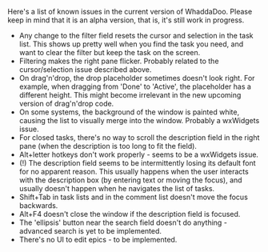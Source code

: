 Here's a list of known issues in the current version of WhaddaDoo. Please keep in mind that it is an alpha version, that is, it's still work in progress.

- Any change to the filter field resets the cursor and selection in the task list. This shows up pretty well when you find the task you need, and want to clear the filter but keep the task on the screen.
- Filtering makes the right pane flicker. Probably related to the cursor/selection issue described above.
- On drag'n'drop, the drop placeholder sometimes doesn't look right. For example, when dragging from 'Done' to 'Active', the placeholder has a different height. This might become irrelevant in the new upcoming version of drag'n'drop code.
- On some systems, the background of the window is painted white, causing the list to visually merge into the window. Probably a wxWidgets issue.
- For closed tasks, there's no way to scroll the description field in the right pane (when the description is too long to fit the field).
- Alt+letter hotkeys don't work properly - seems to be a wxWidgets issue.
- (!) The description field seems to be intermittently losing its default font for no apparent reason. This usually happens when the user interacts with the description box (by entering text or moving the focus), and usually doesn't happen when he navigates the list of tasks.
- Shift+Tab in task lists and in the comment list doesn't move the focus backwards.
- Alt+F4 doesn't close the window if the description field is focused.
- The 'ellipsis' button near the search field doesn't do anything - advanced search is yet to be implemented.
- There's no UI to edit epics - to be implemented.
